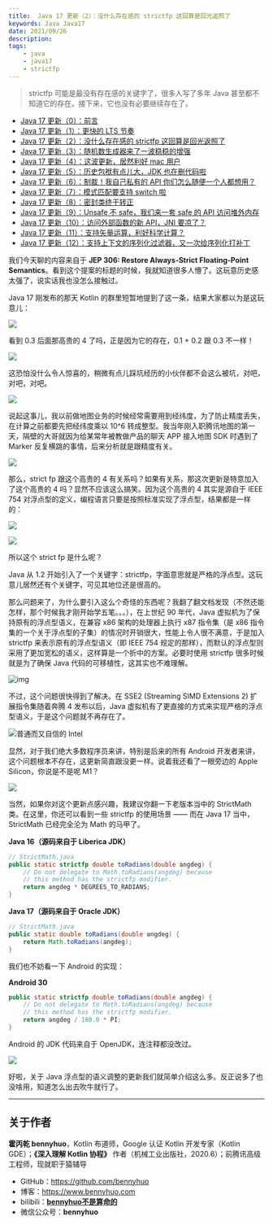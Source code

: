 ```yaml
---
title:  Java 17 更新（2）：没什么存在感的 strictfp 这回算是回光返照了 
keywords: Java Java17 
date: 2021/09/26
description: 
tags: 
    - java
    - java17
    - strictfp 
---
```


> strictfp 可能是最没有存在感的关键字了，很多人写了多年 Java 甚至都不知道它的存在。接下来，它也没有必要继续存在了。 



<!-- more -->

- [Java 17 更新（0）：前言](https://www.bennyhuo.com/2021/09/25/Java17-Updates-README/)
- [Java 17 更新（1）：更快的 LTS 节奏](https://www.bennyhuo.com/2021/09/26/Java17-Updates-01-intro/)
- [Java 17 更新（2）：没什么存在感的 strictfp 这回算是回光返照了](https://www.bennyhuo.com/2021/09/26/Java17-Updates-02-strictfp/)
- [Java 17 更新（3）：随机数生成器来了一波稳稳的增强](https://www.bennyhuo.com/2021/09/27/Java17-Updates-03-random/)
- [Java 17 更新（4）：这波更新，居然利好 mac 用户](https://www.bennyhuo.com/2021/09/27/Java17-Updates-04-mac/)
- [Java 17 更新（5）：历史包袱有点儿大，JDK 也在删代码啦](https://www.bennyhuo.com/2021/09/28/Java17-Updates-05-removed/)
- [Java 17 更新（6）：制裁！我自己私有的 API 你们怎么随便一个人都想用？](https://www.bennyhuo.com/2021/10/02/Java17-Updates-06-internals/)
- [Java 17 更新（7）：模式匹配要支持 switch 啦](https://www.bennyhuo.com/2021/10/02/Java17-Updates-07-switch/)
- [Java 17 更新（8）：密封类终于转正](https://www.bennyhuo.com/2021/10/02/Java17-Updates-08-sealedclass/)
- [Java 17 更新（9）：Unsafe 不 safe，我们来一套 safe 的 API 访问堆外内存](https://www.bennyhuo.com/2021/10/02/Java17-Updates-09-foreignapi-memory/)
- [Java 17 更新（10）：访问外部函数的新 API，JNI 要凉了？](https://www.bennyhuo.com/2021/10/02/Java17-Updates-10-foreignapi-callfunction/)
- [Java 17 更新（11）：支持矢量运算，利好科学计算？](https://www.bennyhuo.com/2021/10/02/Java17-Updates-11-vector/)
- [Java 17 更新（12）：支持上下文的序列化过滤器，又一次给序列化打补丁](https://www.bennyhuo.com/2021/10/02/Java17-Updates-12-contextserialfilter/)



我们今天聊的内容来自于 **JEP 306: Restore Always-Strict Floating-Point Semantics**。看到这个提案的标题的时候，我就知道很多人懵了。这玩意历史感太强了，说实话我也没怎么接触过。

Java 17 刚发布的那天 Kotlin 的群里短暂地提到了这一条，结果大家都以为是这玩意儿：

![](https://kotlinblog-1251218094.costj.myqcloud.com/6c8656be-f0d8-432e-9bfd-94a1fbd7cd6c/media/Java17-Updates/image-20210920115213009.png)

看到 0.3 后面那高贵的 4 了吗，正是因为它的存在，0.1 + 0.2 跟 0.3 不一样！

![](https://kotlinblog-1251218094.costj.myqcloud.com/6c8656be-f0d8-432e-9bfd-94a1fbd7cd6c/media/Java17-Updates/image-20210920115849919.png)

这恐怕没什么令人惊喜的，稍微有点儿踩坑经历的小伙伴都不会这么被坑，对吧，对吧，对吧。

![](https://kotlinblog-1251218094.costj.myqcloud.com/6c8656be-f0d8-432e-9bfd-94a1fbd7cd6c/media/Java17-Updates-02-strictfp/062286BF.jpg)

说起这事儿，我以前做地图业务的时候经常需要用到经纬度，为了防止精度丢失，在计算之前都要先把经纬度乘以 10^6 转成整型。我当年刚入职腾讯地图的第一天，隔壁的大哥就因为给某常年被教做产品的聊天 APP 接入地图 SDK 时遇到了 Marker 反复横跳的事情，后来分析就是跟精度有关。

![](https://kotlinblog-1251218094.costj.myqcloud.com/6c8656be-f0d8-432e-9bfd-94a1fbd7cd6c/media/Java17-Updates/6F289456.gif)

那么，strict fp 跟这个高贵的 4 有关系吗？如果有关系，那这次更新是特意加入了这个高贵的 4 吗？显然不应该这么搞笑。因为这个高贵的 4 其实是源自于 IEEE 754 对浮点型的定义，编程语言只要是按照标准实现了浮点型，结果都是一样的：

![](https://kotlinblog-1251218094.costj.myqcloud.com/6c8656be-f0d8-432e-9bfd-94a1fbd7cd6c/media/Java17-Updates/image-20210920120237334.png)

![](https://kotlinblog-1251218094.costj.myqcloud.com/6c8656be-f0d8-432e-9bfd-94a1fbd7cd6c/media/Java17-Updates/image-20210920120509082.png)

所以这个 strict fp 是什么呢？

Java 从 1.2 开始引入了一个关键字：strictfp，字面意思就是严格的浮点型。这玩意儿居然还有个关键字，可见其地位还是很高的。

那么问题来了，为什么要引入这么个奇怪的东西呢？我翻了翻文档发现（不然还能怎样，那个时候我才刚开始学五笔。。。），在上世纪 90 年代，Java 虚拟机为了保持原有的浮点型语义，在兼容 x86 架构的处理器上执行 x87 指令集（是 x86 指令集的一个关于浮点型的子集）的情况时开销很大，性能上令人很不满意，于是加入 strictfp 来表示原有的浮点型语义（即 IEEE 754 规定的那样），而默认的浮点型则采用了更加宽松的语义，这样算是一个折中的方案。必要时使用 strictfp 很多时候就是为了确保 Java 代码的可移植性，这其实也不难理解。

![img](https://kotlinblog-1251218094.costj.myqcloud.com/6c8656be-f0d8-432e-9bfd-94a1fbd7cd6c/media/Java17-Updates-02-strictfp/0628CDCD.jpg)

不过，这个问题很快得到了解决。在 SSE2 (Streaming SIMD Extensions 2) 扩展指令集随着奔腾 4 发布以后，Java 虚拟机有了更直接的方式来实现严格的浮点型语义，于是这个问题就不再存在了。

![普通而又自信的 Intel](https://kotlinblog-1251218094.costj.myqcloud.com/6c8656be-f0d8-432e-9bfd-94a1fbd7cd6c/media/Java17-Updates-02-strictfp/9dbd94d5aa4448d2b5587089792ab426.jpeg)

显然，对于我们绝大多数程序员来讲，特别是后来的所有 Android 开发者来讲，这个问题根本不存在，这更新简直跟没更一样。说着我还看了一眼旁边的 Apple Silicon，你说是不是呢 M1？

![](https://kotlinblog-1251218094.costj.myqcloud.com/6c8656be-f0d8-432e-9bfd-94a1fbd7cd6c/media/Java17-Updates/6F3D274E.jpg)

当然，如果你对这个更新点感兴趣，我建议你翻一下老版本当中的 StrictMath 类。在这里，你还可以看到一些 strictfp 的使用场景 —— 而在 Java 17 当中，StrictMath 已经完全沦为 Math 的马甲了。 

**Java 16（源码来自于 Liberica JDK）**

```java
// StrictMath.java
public static strictfp double toRadians(double angdeg) {
    // Do not delegate to Math.toRadians(angdeg) because
    // this method has the strictfp modifier.
    return angdeg * DEGREES_TO_RADIANS;
}
```

**Java 17（源码来自于 Oracle JDK）**

```java
// StrictMath.java
public static double toRadians(double angdeg) {
    return Math.toRadians(angdeg);
}
```

我们也不妨看一下 Android 的实现：

**Android 30**

```java
public static strictfp double toRadians(double angdeg) {
    // Do not delegate to Math.toRadians(angdeg) because
    // this method has the strictfp modifier.
    return angdeg / 180.0 * PI;
}
```

Android 的 JDK 代码来自于 OpenJDK，连注释都没改过。

![](https://kotlinblog-1251218094.costj.myqcloud.com/6c8656be-f0d8-432e-9bfd-94a1fbd7cd6c/media/Java17-Updates/6F46F0FB.gif)

好啦，关于 Java 浮点型的语义调整的更新我们就简单介绍这么多。反正说多了也没啥用，知道怎么出去吹牛就行了。



---

## 关于作者

**霍丙乾 bennyhuo**，Kotlin 布道师，Google 认证 Kotlin 开发专家（Kotlin GDE）；**《深入理解 Kotlin 协程》** 作者（机械工业出版社，2020.6）；前腾讯高级工程师，现就职于猿辅导

* GitHub：https://github.com/bennyhuo
* 博客：https://www.bennyhuo.com
* bilibili：[**bennyhuo不是算命的**](https://space.bilibili.com/28615855)
* 微信公众号：**bennyhuo**

